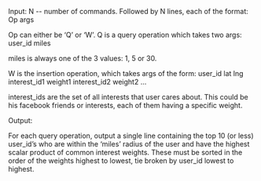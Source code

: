 Input:
N -- number of commands. Followed by N lines, each of the format:
Op args

Op can either be ‘Q’ or ‘W’.
Q is a query operation which takes two args:
user_id miles

miles is always one of the 3 values: 1, 5 or 30.

W is the insertion operation, which takes args of the form:
user_id lat lng interest_id1 weight1 interest_id2 weight2 ...

interest_ids are the set of all interests that user cares about. This could be his facebook friends or interests, each of them having a specific weight.

Output:

For each query operation, output a single line containing the top 10 (or less) user_id’s who are within the ‘miles’ radius of the user and have the highest scalar product of common interest weights. These must be sorted in the order of the weights highest to lowest, tie broken by user_id lowest to highest.